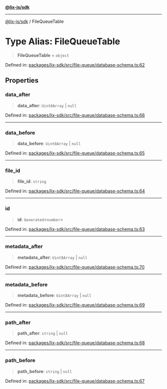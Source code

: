 [**@lix-js/sdk**](../README.md)

***

[@lix-js/sdk](../README.md) / FileQueueTable

# Type Alias: FileQueueTable

> **FileQueueTable** = `object`

Defined in: [packages/lix-sdk/src/file-queue/database-schema.ts:62](https://github.com/opral/monorepo/blob/0c842a72d3025295846c020e08a97bf5148757a1/packages/lix-sdk/src/file-queue/database-schema.ts#L62)

## Properties

### data\_after

> **data\_after**: `Uint8Array` \| `null`

Defined in: [packages/lix-sdk/src/file-queue/database-schema.ts:66](https://github.com/opral/monorepo/blob/0c842a72d3025295846c020e08a97bf5148757a1/packages/lix-sdk/src/file-queue/database-schema.ts#L66)

***

### data\_before

> **data\_before**: `Uint8Array` \| `null`

Defined in: [packages/lix-sdk/src/file-queue/database-schema.ts:65](https://github.com/opral/monorepo/blob/0c842a72d3025295846c020e08a97bf5148757a1/packages/lix-sdk/src/file-queue/database-schema.ts#L65)

***

### file\_id

> **file\_id**: `string`

Defined in: [packages/lix-sdk/src/file-queue/database-schema.ts:64](https://github.com/opral/monorepo/blob/0c842a72d3025295846c020e08a97bf5148757a1/packages/lix-sdk/src/file-queue/database-schema.ts#L64)

***

### id

> **id**: `Generated`\<`number`\>

Defined in: [packages/lix-sdk/src/file-queue/database-schema.ts:63](https://github.com/opral/monorepo/blob/0c842a72d3025295846c020e08a97bf5148757a1/packages/lix-sdk/src/file-queue/database-schema.ts#L63)

***

### metadata\_after

> **metadata\_after**: `Uint8Array` \| `null`

Defined in: [packages/lix-sdk/src/file-queue/database-schema.ts:70](https://github.com/opral/monorepo/blob/0c842a72d3025295846c020e08a97bf5148757a1/packages/lix-sdk/src/file-queue/database-schema.ts#L70)

***

### metadata\_before

> **metadata\_before**: `Uint8Array` \| `null`

Defined in: [packages/lix-sdk/src/file-queue/database-schema.ts:69](https://github.com/opral/monorepo/blob/0c842a72d3025295846c020e08a97bf5148757a1/packages/lix-sdk/src/file-queue/database-schema.ts#L69)

***

### path\_after

> **path\_after**: `string` \| `null`

Defined in: [packages/lix-sdk/src/file-queue/database-schema.ts:68](https://github.com/opral/monorepo/blob/0c842a72d3025295846c020e08a97bf5148757a1/packages/lix-sdk/src/file-queue/database-schema.ts#L68)

***

### path\_before

> **path\_before**: `string` \| `null`

Defined in: [packages/lix-sdk/src/file-queue/database-schema.ts:67](https://github.com/opral/monorepo/blob/0c842a72d3025295846c020e08a97bf5148757a1/packages/lix-sdk/src/file-queue/database-schema.ts#L67)
